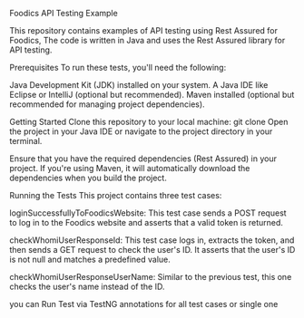 Foodics API Testing Example

This repository contains examples of API testing using Rest Assured for Foodics, 
 The code is written in Java and uses the Rest Assured library for API testing.

Prerequisites
To run these tests, you'll need the following:

Java Development Kit (JDK) installed on your system.
A Java IDE like Eclipse or IntelliJ (optional but recommended).
Maven installed (optional but recommended for managing project dependencies).


Getting Started
Clone this repository to your local machine:
git clone <repository-url>
Open the project in your Java IDE or navigate to the project directory in your terminal.

Ensure that you have the required dependencies (Rest Assured) in your project. 
If you're using Maven, it will automatically download the dependencies when you build the project.

Running the Tests
This project contains three test cases:

loginSuccessfullyToFoodicsWebsite: This test case sends a POST request to log in to the Foodics website and asserts that a valid token is returned.

checkWhomiUserResponseId: This test case logs in, extracts the token, and then sends a GET request to check the user's ID. It asserts that the user's ID is not null and matches a predefined value.

checkWhomiUserResponseUserName: Similar to the previous test, this one checks the user's name instead of the ID.

you can Run Test via TestNG annotations for all test cases or single one
